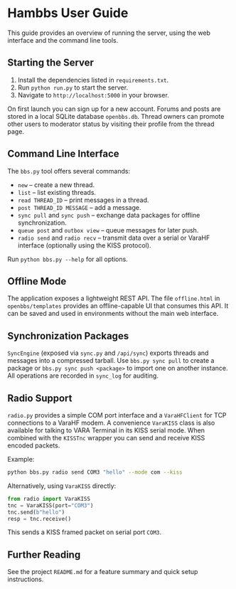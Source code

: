 # Hambbs User Guide

This guide provides an overview of running the server, using the web interface and the command line tools.

## Starting the Server

1. Install the dependencies listed in `requirements.txt`.
2. Run `python run.py` to start the server.
3. Navigate to `http://localhost:5000` in your browser.

On first launch you can sign up for a new account. Forums and posts are stored in a local SQLite database `openbbs.db`.
Thread owners can promote other users to moderator status by visiting their profile from the thread page.

## Command Line Interface

The `bbs.py` tool offers several commands:

- `new` – create a new thread.
- `list` – list existing threads.
- `read THREAD_ID` – print messages in a thread.
- `post THREAD_ID MESSAGE` – add a message.
- `sync pull` and `sync push` – exchange data packages for offline synchronization.
- `queue post` and `outbox view` – queue messages for later push.
- `radio send` and `radio recv` – transmit data over a serial or VaraHF interface (optionally using the KISS protocol).

Run `python bbs.py --help` for all options.

## Offline Mode

The application exposes a lightweight REST API. The file `offline.html` in `openbbs/templates` provides an offline-capable UI that consumes this API. It can be saved and used in environments without the main web interface.

## Synchronization Packages

`SyncEngine` (exposed via `sync.py` and `/api/sync`) exports threads and messages into a compressed tarball. Use `bbs.py sync pull` to create a package or `bbs.py sync push <package>` to import one on another instance. All operations are recorded in `sync_log` for auditing.

## Radio Support

`radio.py` provides a simple COM port interface and a `VaraHFClient` for TCP connections to a VaraHF modem. A convenience `VaraKISS` class is also available for talking to VARA Terminal in its KISS serial mode. When combined with the `KISSTnc` wrapper you can send and receive KISS encoded packets.

Example:

```bash
python bbs.py radio send COM3 "hello" --mode com --kiss
```

Alternatively, using `VaraKISS` directly:

```python
from radio import VaraKISS
tnc = VaraKISS(port="COM3")
tnc.send(b"hello")
resp = tnc.receive()
```

This sends a KISS framed packet on serial port `COM3`.

## Further Reading

See the project `README.md` for a feature summary and quick setup instructions.
